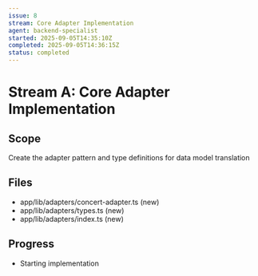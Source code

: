 ```yaml
---
issue: 8
stream: Core Adapter Implementation
agent: backend-specialist
started: 2025-09-05T14:35:10Z
completed: 2025-09-05T14:36:15Z
status: completed
---
```


# Stream A: Core Adapter Implementation

## Scope
Create the adapter pattern and type definitions for data model translation

## Files
- app/lib/adapters/concert-adapter.ts (new)
- app/lib/adapters/types.ts (new)
- app/lib/adapters/index.ts (new)

## Progress
- Starting implementation